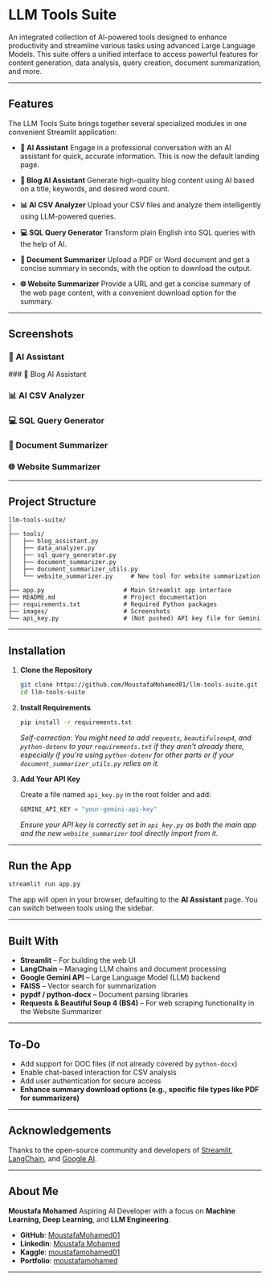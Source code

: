 # LLM Tools Suite

An integrated collection of AI-powered tools designed to enhance productivity and streamline various tasks using advanced Large Language Models. This suite offers a unified interface to access powerful features for content generation, data analysis, query creation, document summarization, and more.

-----

## Features

The LLM Tools Suite brings together several specialized modules in one convenient Streamlit application:

  - **🧠 AI Assistant**
    Engage in a professional conversation with an AI assistant for quick, accurate information. This is now the default landing page.

  - **📝 Blog AI Assistant**
    Generate high-quality blog content using AI based on a title, keywords, and desired word count.

  - **📊 AI CSV Analyzer**
    Upload your CSV files and analyze them intelligently using LLM-powered queries.

  - **💻 SQL Query Generator**
    Transform plain English into SQL queries with the help of AI.

  - **📄 Document Summarizer**
    Upload a PDF or Word document and get a concise summary in seconds, with the option to download the output.

  - **🌐 Website Summarizer**
    Provide a URL and get a concise summary of the web page content, with a convenient download option for the summary.

-----

## Screenshots

### 🧠 AI Assistant

 \#\#\# 📝 Blog AI Assistant

### 📊 AI CSV Analyzer

### 💻 SQL Query Generator

### 📄 Document Summarizer

### 🌐 Website Summarizer

 ---

## Project Structure

```
llm-tools-suite/
│
├── tools/
│   ├── blog_assistant.py
│   ├── data_analyzer.py
│   ├── sql_query_generator.py
│   ├── document_summarizer.py
│   ├── document_summarizer_utils.py
│   └── website_summarizer.py     # New tool for website summarization
│
├── app.py                      # Main Streamlit app interface
├── README.md                   # Project documentation
├── requirements.txt            # Required Python packages
├── images/                     # Screenshots
└── api_key.py                  # (Not pushed) API key file for Gemini

```

-----

## Installation

1.  **Clone the Repository**

    ```bash
    git clone https://github.com/MoustafaMohamed01/llm-tools-suite.git
    cd llm-tools-suite
    ```

2.  **Install Requirements**

    ```bash
    pip install -r requirements.txt
    ```

    *Self-correction: You might need to add `requests`, `beautifulsoup4`, and `python-dotenv` to your `requirements.txt` if they aren't already there, especially if you're using `python-dotenv` for other parts or if your `document_summarizer_utils.py` relies on it.*

3.  **Add Your API Key**

    Create a file named `api_key.py` in the root folder and add:

    ```python
    GEMINI_API_KEY = "your-gemini-api-key"
    ```

    *Ensure your API key is correctly set in `api_key.py` as both the main app and the new `website_summarizer` tool directly import from it.*

-----

## Run the App

```bash
streamlit run app.py
```

The app will open in your browser, defaulting to the **AI Assistant** page. You can switch between tools using the sidebar.

-----

## Built With

  * **Streamlit** – For building the web UI
  * **LangChain** – Managing LLM chains and document processing
  * **Google Gemini API** – Large Language Model (LLM) backend
  * **FAISS** – Vector search for summarization
  * **pypdf / python-docx** – Document parsing libraries
  * **Requests & Beautiful Soup 4 (BS4)** – For web scraping functionality in the Website Summarizer

-----

## To-Do

  * Add support for DOC files (if not already covered by `python-docx`)
  * Enable chat-based interaction for CSV analysis
  * Add user authentication for secure access
  * **Enhance summary download options (e.g., specific file types like PDF for summarizers)**

-----

## Acknowledgements

Thanks to the open-source community and developers of [Streamlit](https://streamlit.io), [LangChain](https://www.langchain.com/), and [Google AI](https://ai.google/).

-----

## About Me

**Moustafa Mohamed**
Aspiring AI Developer with a focus on **Machine Learning, Deep Learning**, and **LLM Engineering**.

  * **GitHub**: [MoustafaMohamed01](https://github.com/MoustafaMohamed01)
  * **Linkedin**: [Moustafa Mohamed](https://www.linkedin.com/in/moustafamohamed01/)
  * **Kaggle**: [moustafamohamed01](https://www.kaggle.com/moustafamohamed01)
  * **Portfolio**: [moustafamohamed](https://moustafamohamed.netlify.app/)

-----

